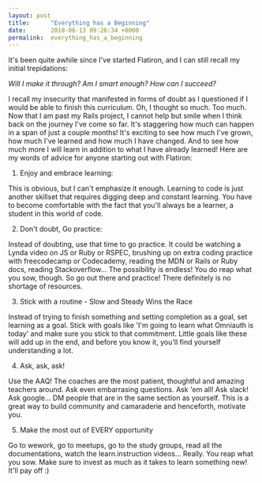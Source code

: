```yaml
---
layout: post
title:      "Everything has a Beginning"
date:       2018-06-13 09:26:34 +0000
permalink:  everything_has_a_beginning
---
```



It's been quite awhile since I've started Flatiron, and I can still recall my initial trepidations:

*Will I make it through?*
*Am I smart enough?*
*How can I succeed?*

I recall my insecurity that manifested in forms of doubt as I questioned if I would be able to finish this curriculum.
Oh, I thought so much. Too much.
Now that I am past my Rails project, I cannot help but smile when I think back on the journey I've come so far. It's staggering how much can happen in a span of just a couple months!
It's exciting to see how much I've grown, how much I've learned and how much I have changed. And to see how much more I will learn in addition to what I have already learned! 
Here are my words of advice for anyone starting out with Flatiron:

1. Enjoy and embrace learning:

This is obvious, but I can't emphasize it enough. Learning to code is just another skillset that requires digging deep and constant learning. You have to become comfortable with the fact that you'll always be a learner, a student in this world of code. 

2. Don't doubt, Go practice:

Instead of doubting, use that time to go practice. It could be watching a Lynda video on JS or Ruby or RSPEC, brushing up on extra coding practice with freecodecamp or Codecademy, reading the MDN or Rails or Ruby docs, reading Stackoverflow... The possibility is endless! You do reap what you sow, though. So go out there and practice! There definitely is no shortage of resources.

3. Stick with a routine - Slow and Steady Wins the Race

Instead of trying to finish something and setting completion as a goal, set learning as a goal. Stick with goals like 'I'm going to learn what Omniauth is today' and make sure you stick to that commitment. Little goals like these will add up in the end, and before you know it, you'll find yourself understanding a lot.

4. Ask, ask, ask!

Use the AAQ! The coaches are the most patient, thoughtful and amazing teachers around. Ask even embarrasing questions. Ask 'em all! Ask slack! Ask google... DM people that are in the same section as yourself. This is a great way to build community and camaraderie and henceforth, motivate you.

5. Make the most out of EVERY opportunity

Go to wework, go to meetups, go to the study groups, read all the documentations, watch the learn.instruction videos... Really. You reap what you sow. Make sure to invest as much as it takes to learn something new! It'll pay off :)
